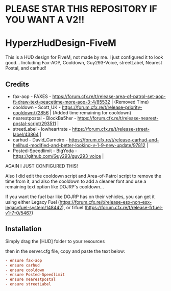 # PLEASE STAR THIS REPOSITORY IF YOU WANT A V2!!

# HyperzHudDesign-FiveM
This is a HUD design for FiveM, not made by me. I just configured it to look good... Including Fax-AOP, Cooldown, Guy293-Voice, streetLabel, Nearest Postal, and carhud!

Credits
---
- fax-aop - FAXES - https://forum.cfx.re/t/release-area-of-patrol-set-aop-ft-draw-text-peacetime-more-aop-3-4/85532 | (Removed Time)
- cooldown - Scott_UK - https://forum.cfx.re/t/release-priority-cooldown/72856 | (Added time remaining for cooldown)
- nearestpostal - BlockBa5her - https://forum.cfx.re/t/release-nearest-postal-script/293511 |
- streetLabel - lowheartrate - https://forum.cfx.re/t/release-street-label/43864 |
- carhud - David_Carneiro - https://forum.cfx.re/t/release-carhud-and-helihud-modified-and-better-looking-v-1-9-new-update/97812 |
- Posted-Speedlimit - BigYoda - https://github.com/Guy293/guy293_voice |

AGAIN I JUST CONFIGURED THIS!

Also I did edit the cooldown script and Area-of-Patrol script to remove the time from it, and also the cooldown to add a cleaner font and use a remaining text option like DOJRP's cooldown...

If you want the fuel bar like DOJRP has on their vehicles, you can get it using either Legacy Fuel (https://forum.cfx.re/t/release-esx-non-esx-legacyfuel-system/148442), or frfuel (https://forum.cfx.re/t/release-frfuel-v1-7-0/5467)

Installation
---
Simply drag the [HUD] folder to your resources

then in the server.cfg file, copy and paste the text below:
```ini
- ensure fax-aop
- ensure carhud
- ensure cooldown
- ensure Posted-Speedlimit
- ensure nearestpostal
- ensure streetLabel
```

